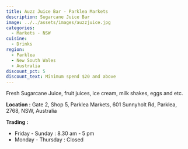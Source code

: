 ```yaml
---
title: Auzz Juice Bar - Parklea Markets
description: Sugarcane Juice Bar
image: ../../assets/images/auzzjuice.jpg
categories:
  - Markets - NSW
cuisine:
  - Drinks
region:
  - Parklea
  - New South Wales
  - Australia
discount_pct: 5
discount_text: Minimum spend $20 and above
---
```

Fresh Sugarcane Juice, fruit juices, ice cream, milk shakes, eggs and etc.

**Location :** Gate 2, Shop 5, Parklea Markets, 601 Sunnyholt Rd, Parklea, 2768, NSW, Australia

**Trading :** 

* Friday - Sunday : 8.30 am - 5 pm
* Monday - Thursday : Closed

